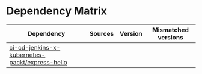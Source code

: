 # Dependency Matrix

Dependency | Sources | Version | Mismatched versions
---------- | ------- | ------- | -------------------
[ci-cd-jenkins-x-kubernetes-packt/express-hello](https://github.com/ci-cd-jenkins-x-kubernetes-packt/express-hello.git) |  | []() | 
